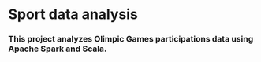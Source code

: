 # Sport data analysis

### This project analyzes Olimpic Games participations data using Apache Spark and Scala.

